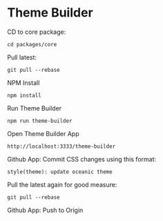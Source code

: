 # Theme Builder

CD to core package:

    cd packages/core


Pull latest:

    git pull --rebase


NPM Install

    npm install


Run Theme Builder

    npm run theme-builder


Open Theme Builder App

    http://localhost:3333/theme-builder


Github App: Commit CSS changes using this format:

    style(theme): update oceanic theme


Pull the latest again for good measure:

    git pull --rebase


Github App: Push to Origin
